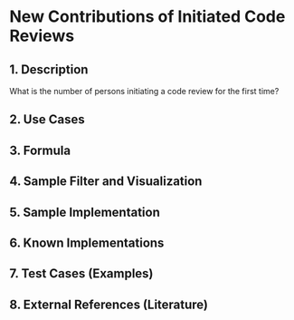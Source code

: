 # New Contributions of Initiated Code Reviews

## 1. Description
What is the number of persons initiating a code review for the first time?

## 2. Use Cases

## 3. Formula

## 4. Sample Filter and Visualization

## 5. Sample Implementation

## 6. Known Implementations

## 7. Test Cases (Examples)

## 8. External References (Literature)
